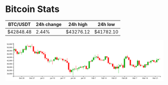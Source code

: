 # Bitcoin Stats

BTC/USDT|24h change|24h high|24h low|
|---|---|---|---|
|$42848.48|2.44%|$43276.12|$41782.10|

<img src="./chart.svg">
